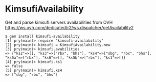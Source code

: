 # KimsufiAvailability

Get and parse kimsufi servers availabilities from OVH https://ws.ovh.com/dedicated/r2/ws.dispatcher/getAvailability2

    $ gem install kimsufi-availability    
    [1] pry(main)> require 'kimsufi-availability'
    [2] pry(main)> kimsufi = KimsufiAvailability.new
    [3] pry(main)> kimsufi.avabilities
    => {"ks2"=>[], "ks3"=>["rbx", "bhs"], "ks4"=>["sbg", "rbx", "bhs"], "ks5a"=>["rbx"], "ks6"=>[], "ks5b"=>["rbx"], "ks1"=>[]}
    [4] pry(main)> kimsufi.ks1
    => false
    [5] pry(main)> kimsufi.ks4
    => ["sbg", "rbx", "bhs"]
